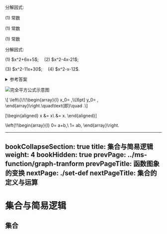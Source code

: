 

<myexample>
    <p>分解因式:</p>
</myexample>

<mysolution>
    <p>(1) 常数</p>
</mysolution>

<myproof>
    <p>(1) 常数</p>
</myproof>

<myremark>
    <p>(1) 常数</p>
</myremark>

<myexercise>
    <p>分解因式:</p>
    <p>(1) $x^2+6x+5$;&emsp;
    (2) $x^2-4x-21$;</p>
    <p>(3) $x^2-11x+30$;&emsp;
    (4) $x^2-x-12$.</p>
</myexercise>

<details><summary>参考答案</summary>
    <p>(1) $(x+2)(x+3)$;&emsp; (2) $(x+3)(x-7)$;</p>
    <p>(3) $(x-5)(x-6)$;&emsp; (4) $(x+3)(x-4)$.</p>
</details>

![完全平方公式示意图](/figs/2022/2022-08/2022-0806-1050.svg)

<p>\[
    \left\{\!\!\begin{array}{l}
        x_0= ,\\[6pt]
        y_0= ,
    \end{array}\right.\quad\text{即}\quad .\]</p>

\[\begin{aligned}
        x
        &= x\\
        &= x.
    \end{aligned}\]

\left\{\!\!\begin{array}{l}
        0= a+b,\\
        1= ab,
    \end{array}\right.

---
bookCollapseSection: true
title: 集合与简易逻辑
weight: 4
bookHidden: true
prevPage: ../ms-function/graph-tranform
prevPageTitle: 函数图象的变换
nextPage: ./set-def
nextPageTitle: 集合的定义与运算
---

# 集合与简易逻辑

## 集合
